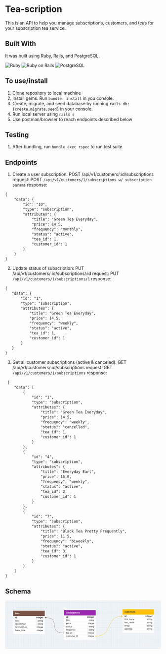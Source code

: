 # Tea-scription
This is an API to help you manage subscriptions, customers, and teas for your subscription tea service.

## Built With
It was built using Ruby, Rails, and PostgreSQL.

![Ruby](https://img.shields.io/badge/Ruby-CC342D.svg?style=for-the-badge&logo=Ruby&logoColor=white)
![Ruby on Rails](https://img.shields.io/badge/Ruby%20on%20Rails-CC0000.svg?style=for-the-badge&logo=Ruby-on-Rails&logoColor=white)
![PostgreSQL](https://img.shields.io/badge/PostgreSQL-4169E1.svg?style=for-the-badge&logo=PostgreSQL&logoColor=white)

## To use/install
1. Clone repository to local machine
2. Install gems. Run ` bundle  install ` in you console.
4. Create, migrate, and seed database by running ` rails db:{create,migrate,seed} ` in your console.
5. Run local server using ` rails s `
6. Use postman/browser to reach endpoints described below

## Testing
1. After bundling, run  ` bundle exec rspec ` to run test suite

## Endpoints
1. Create a user subscription:
POST /api/v1/customers/:id/subscriptions
request: POST `/api/v1/customers/1/subscriptions w/ subscription params`
response:
``` 
{
    "data": {
        "id": "10",
        "type": "subscription",
        "attributes": {
            "title": "Green Tea Everyday",
            "price": 14.5,
            "frequency": "monthly",
            "status": "active",
            "tea_id": 1,
            "customer_id": 1
        }
    }
}
```

2. Update status of subscription:
PUT /api/v1/customers/:id/subscriptions/:id
request: PUT `/api/v1/customers/1/subscriptions/1`
response:
 ```
 {
    "data": {
        "id": "1",
        "type": "subscription",
        "attributes": {
            "title": "Green Tea Everyday",
            "price": 14.5,
            "frequency": "weekly",
            "status": "active",
            "tea_id": 1,
            "customer_id": 1
        }
    }
} 
```
3. Get all customer subecriptions (active & canceled):
GET /api/v1/customers/:id/subscriptions
request: GET `/api/v1/customers/1/subscriptions`
response:
```
 {
    "data": [
        {
            "id": "1",
            "type": "subscription",
            "attributes": {
                "title": "Green Tea Everyday",
                "price": 14.5,
                "frequency": "weekly",
                "status": "cancelled",
                "tea_id": 1,
                "customer_id": 1
            }
        },
        {
            "id": "4",
            "type": "subscription",
            "attributes": {
                "title": "Everyday Earl",
                "price": 15.0,
                "frequency": "weekly",
                "status": "active",
                "tea_id": 2,
                "customer_id": 1
            }
        },
        {
            "id": "7",
            "type": "subscription",
            "attributes": {
                "title": "Black Tea Pretty Frequently",
                "price": 11.5,
                "frequency": "biweekly",
                "status": "active",
                "tea_id": 3,
                "customer_id": 1
            }
        }
    ]
} 
```
## Schema
![schema](schema_screenshot.png)

